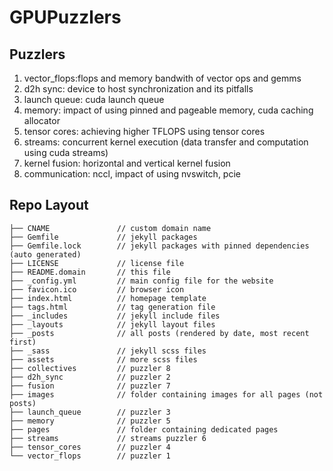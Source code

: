 # GPUPuzzlers

## Puzzlers

1. vector_flops:flops and memory bandwith of vector ops and gemms
1. d2h sync: device to host synchronization and its pitfalls
1. launch queue: cuda launch queue
1. memory: impact of using pinned and pageable memory, cuda caching allocator
1. tensor cores: achieving higher TFLOPS using tensor cores
1. streams: concurrent kernel execution (data transfer and computation using cuda streams)
1. kernel fusion: horizontal and vertical kernel fusion
1. communication: nccl, impact of using nvswitch, pcie

## Repo Layout

```
├── CNAME               // custom domain name
├── Gemfile             // jekyll packages
├── Gemfile.lock        // jekyll packages with pinned dependencies (auto generated)
├── LICENSE             // license file
├── README.domain       // this file
├── _config.yml         // main config file for the website
├── favicon.ico         // browser icon
├── index.html          // homepage template
├── tags.html           // tag generation file
├── _includes           // jekyll include files
├── _layouts            // jekyll layout files
├── _posts              // all posts (rendered by date, most recent first)
├── _sass               // jekyll scss files
├── assets              // more scss files
├── collectives         // puzzler 8
├── d2h_sync            // puzzler 2
├── fusion              // puzzler 7
├── images              // folder containing images for all pages (not posts)
├── launch_queue        // puzzler 3
├── memory              // puzzler 5
├── pages               // folder containing dedicated pages
├── streams             // streams puzzler 6
├── tensor_cores        // puzzler 4
└── vector_flops        // puzzler 1
```

